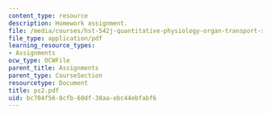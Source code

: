 ```yaml
---
content_type: resource
description: Homework assignment.
file: /media/courses/hst-542j-quantitative-physiology-organ-transport-systems-spring-2004/bc704f568cfb60df38aaebc44ebfabf6_ps2.pdf
file_type: application/pdf
learning_resource_types:
- Assignments
ocw_type: OCWFile
parent_title: Assignments
parent_type: CourseSection
resourcetype: Document
title: ps2.pdf
uid: bc704f56-8cfb-60df-38aa-ebc44ebfabf6
---
```


